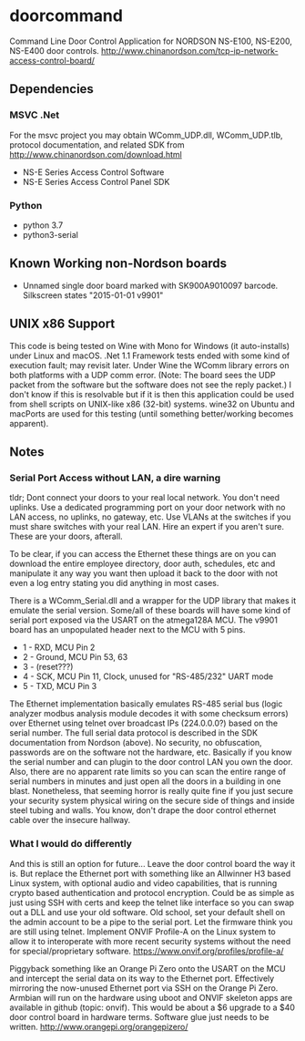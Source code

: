 # doorcommand
Command Line Door Control Application for NORDSON NS-E100, NS-E200, NS-E400 door controls.
http://www.chinanordson.com/tcp-ip-network-access-control-board/

## Dependencies
### MSVC .Net
For the msvc project you may obtain WComm_UDP.dll, WComm_UDP.tlb, protocol documentation, and related SDK from 
http://www.chinanordson.com/download.html
* NS-E Series Access Control Software
* NS-E Series Access Control Panel SDK
### Python
* python 3.7
* python3-serial


## Known Working non-Nordson boards
* Unnamed single door board marked with SK900A9010097 barcode. Silkscreen states "2015-01-01 v9901"

## UNIX x86 Support
This code is being tested on Wine with Mono for Windows (it auto-installs) under Linux and macOS. .Net 1.1 Framework tests ended with some kind of execution fault; may revisit later. Under Wine the WComm library errors on both platforms with a UDP comm error. (Note: The board sees the UDP packet from the software but the software does not see the reply packet.) I don't know if this is resolvable but if it is then this application could be used from shell scripts on UNIX-like x86 (32-bit) systems. wine32 on Ubuntu and macPorts are used for this testing (until something better/working becomes apparent).

## Notes

### Serial Port Access without LAN, a dire warning
tldr; Dont connect your doors to your real local network. You don't need uplinks. Use a dedicated programming port on your door network with no LAN access, no uplinks, no gateway, etc. Use VLANs at the switches if you must share switches with your real LAN. Hire an expert if you aren't sure. These are your doors, afterall.

To be clear, if you can access the Ethernet these things are on you can download the entire employee directory, door auth, schedules, etc and manipulate it any way you want then upload it back to the door with not even a log entry stating you did anything in most cases. 

There is a WComm_Serial.dll and a wrapper for the UDP library that makes it emulate the serial version.  Some/all of these boards will have some kind of serial port exposed via the USART on the atmega128A MCU.  The v9901 board has an unpopulated header next to the MCU with 5 pins. 
* 1 - RXD, MCU Pin 2
* 2 - Ground, MCU Pin 53, 63
* 3 - (reset???)
* 4 - SCK, MCU Pin 11, Clock, unused for "RS-485/232" UART mode
* 5 - TXD, MCU Pin 3

The Ethernet implementation basically emulates RS-485 serial bus (logic analyzer modbus analysis module decodes it with some checksum errors) over Ethernet using telnet over broadcast IPs (224.0.0.0?) based on the serial number. The full serial data protocol is described in the SDK documentation from Nordson (above). No security, no obfuscation, passwords are on the software not the hardware, etc. Basically if you know the serial number and can plugin to the door control LAN you own the door. Also, there are no apparent rate limits so you can scan the entire range of serial numbers in minutes and just open all the doors in a building in one blast. Nonetheless, that seeming horror is really quite fine if you just secure your security system physical wiring on the secure side of things and inside steel tubing and walls. You know, don't drape the door control ethernet cable over the insecure hallway.

### What I would do differently
And this is still an option for future...  Leave the door control board the way it is. But replace the Ethernet port with something like an Allwinner H3 based Linux system, with optional audio and video capabilities, that is running crypto based authentication and protocol encryption. Could be as simple as just using SSH with certs and keep the telnet like interface so you can swap out a DLL and use your old software. Old school, set your default shell on the admin account to be a pipe to the serial port. Let the firmware think you are still using telnet. Implement ONVIF Profile-A on the Linux system to allow it to interoperate with more recent security systems without the need for special/proprietary software.
https://www.onvif.org/profiles/profile-a/

Piggyback something like an Orange Pi Zero onto the USART on the MCU and intercept the serial data on its way to the Ethernet port.  Effectively mirroring the now-unused Ethernet port via SSH on the Orange Pi Zero.  Armbian will run on the hardware using uboot and ONVIF skeleton apps are available in github (topic: onvif).  This would be about a $6 upgrade to a $40 door control board in hardware terms. Software glue just needs to be written.
http://www.orangepi.org/orangepizero/
